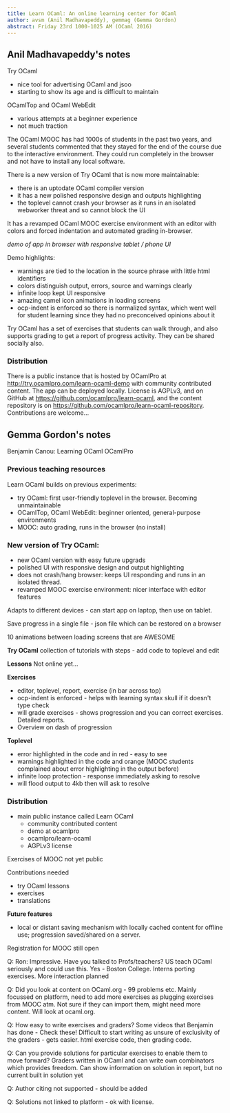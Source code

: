 ```yaml
---
title: Learn OCaml: An online learning center for OCaml
author: avsm (Anil Madhavapeddy), gemmag (Gemma Gordon)
abstract: Friday 23rd 1000-1025 AM (OCaml 2016)
---
```


## Anil Madhavapeddy's notes

Try OCaml
* nice tool for advertising OCaml and jsoo
* starting to show its age and is difficult to maintain

OCamlTop and OCaml WebEdit
* various attempts at a beginner experience
* not much traction

The OCaml MOOC has had 1000s of students in the past two years, and several
students commented that they stayed for the end of the course due to the
interactive environment. They could run completely in the browser and not have
to install any local software.

There is a new version of Try OCaml that is now more maintainable:
* there is an uptodate OCaml compiler version
* it has a new polished responsive design and outputs highlighting
* the toplevel cannot crash your browser as it runs in an isolated webworker
  threat and so cannot block the UI

It has a revamped OCaml MOOC exercise environment with an editor with colors
and forced indentation and automated grading in-browser.

*demo of app in browser with responsive tablet / phone UI*

Demo highlights:
* warnings are tied to the location in the source phrase with little html identifiers
* colors distinguish output, errors, source and warnings clearly
* infinite loop kept UI responsive
* amazing camel icon animations in loading screens
* ocp-indent is enforced so there is normalized syntax, which went well for student learning since they had no preconceived opinions about it

Try OCaml has a set of exercises that students can walk through, and also
supports grading to get a report of progress activity.  They can be shared socially also.

### Distribution

There is a public instance that is hosted by OCamlPro at <http://try.ocamlpro.com/learn-ocaml-demo> with community contributed content.  The app can be deployed locally. License is AGPLv3, and on GitHub at <https://github.com/ocamlpro/learn-ocaml>, and the content repository is on <https://github.com/ocamlpro/learn-ocaml-repository>. Contributions are welcome...

## Gemma Gordon's notes

Benjamin Canou: Learning OCaml
OCamlPro

### Previous teaching resources
Learn OCaml builds on previous experiments:

- try OCaml: first user-friendly toplevel in the browser. Becoming unmaintainable
- OCamlTop, OCaml WebEdit: beginner oriented, general-purpose environments
- MOOC: auto grading, runs in the browser (no install)

### New version of Try OCaml:

- new OCaml version with easy future upgrads
- polished UI with responsive design and output highlighting
- does not crash/hang browser: keeps UI responding and runs in an isolated thread.
- revamped MOOC exercise environment: nicer interface with editor features

Adapts to different devices - can start app on laptop, then use on tablet.

Save progress in a single file - json file which can be restored on a browser

10 animations between loading screens that are AWESOME

**Try OCaml**
collection of tutorials with steps - add code to toplevel and edit

**Lessons**
Not online yet...

**Exercises**
- editor, toplevel, report, exercise (in bar across top)
- ocp-indent is enforced - helps with learning syntax skull if it doesn't type check
- will grade exercises - shows progression and you can correct exercises. Detailed reports.
- Overview on dash of progression

**Toplevel**
- error highlighted in the code and in red - easy to see
- warnings highlighted in the code and orange (MOOC students complained about error highlighting in the output before)
- infinite loop protection - response immediately asking to resolve
- will flood output to 4kb then will ask to resolve

### Distribution
* main public instance called Learn OCaml
  - community contributed content
  - demo at ocamlpro
  - ocamlpro/learn-ocaml
  - AGPLv3 license

Exercises of MOOC not yet public

Contributions needed
- try OCaml lessons
- exercises
- translations

**Future features**
- local or distant saving mechanism with locally cached content for offline use; progression saved/shared on a server.

Registration for MOOC still open

Q: Ron: Impressive. Have you talked to Profs/teachers? US teach OCaml seriously and could use this.
Yes - Boston College. Interns porting exercises. More interaction planned

Q: Did you look at content on OCaml.org - 99 problems etc. Mainly focussed on platform, need to add more exercises as plugging exercises from MOOC atm. Not sure if they can import them, might need more content. Will look at ocaml.org.

Q: How easy to write exercises and graders? Some videos that Benjamin has done - Check these! Difficult to start writing as unsure of exclusivity of the graders - gets easier. html exercise code, then grading code.

Q: Can you provide solutions for particular exercises to enable them to move forward? Graders written in OCaml and can write own combinators which provides freedom. Can show information on solution in report, but no current built in solution yet

Q: Author citing not supported - should be added

Q: Solutions not linked to platform - ok with license.
